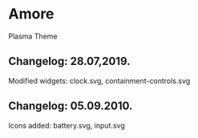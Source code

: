 # Amore
Plasma Theme

Changelog: 28.07,2019.
---------------------

Modified widgets: clock.svg,  containment-controls.svg

Changelog: 05.09.2010.
----------------------

Icons added: battery.svg, input.svg
